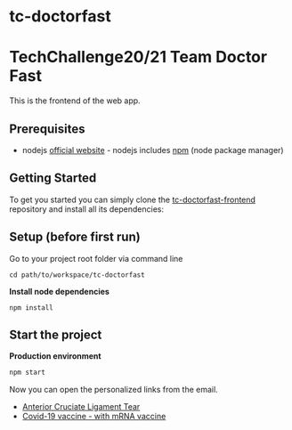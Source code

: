 # tc-doctorfast
# TechChallenge20/21 Team Doctor Fast

This is the frontend of the web app.

## Prerequisites
* nodejs [official website](https://nodejs.org/en/) - nodejs includes [npm](https://www.npmjs.com/) (node package manager)

## Getting Started

To get you started you can simply clone the [tc-doctorfast-frontend](hhttps://github.com/hoffmaju/tc-doctorfast/) repository and install all its dependencies:

## Setup (before first run)

Go to your project root folder via command line
```
cd path/to/workspace/tc-doctorfast
```

**Install node dependencies**

```
npm install
```

## Start the project

**Production environment**
```bash
npm start
```

Now you can open the personalized links from the email.
* [Anterior Cruciate Ligament Tear](https://localhost:3000/appointment/600283cb699e2661d67a13d3/60027ed6699e2661d67a13d1)
* [Covid-19 vaccine - with mRNA vaccine](https://localhost:3000/appointment/600283cb699e2661d67a13d3/60027f1c699e2661d67a13d2)
